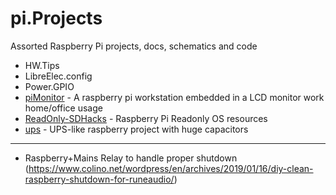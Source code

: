 # pi.Projects
Assorted Raspberry Pi projects, docs, schematics and code


- HW.Tips
- LibreElec.config
- Power.GPIO
- [piMonitor](./piMonitor) - A raspberry pi workstation embedded in a LCD monitor work home/office usage
- [ReadOnly-SDHacks](./ReadOnly-SDHacks) - Raspberry Pi Readonly OS resources
- [ups](./ups) - UPS-like raspberry project with huge capacitors

---

- Raspberry+Mains Relay  to handle proper shutdown (https://www.colino.net/wordpress/en/archives/2019/01/16/diy-clean-raspberry-shutdown-for-runeaudio/)
